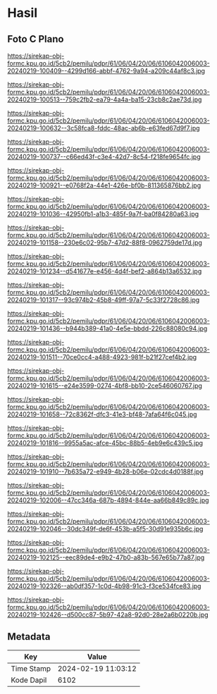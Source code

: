 # Hasil

## Foto C Plano

https://sirekap-obj-formc.kpu.go.id/5cb2/pemilu/pdpr/61/06/04/20/06/6106042006003-20240219-100409--4299d166-abbf-4762-9a94-a209c44af8c3.jpg

https://sirekap-obj-formc.kpu.go.id/5cb2/pemilu/pdpr/61/06/04/20/06/6106042006003-20240219-100513--759c2fb2-ea79-4a4a-ba15-23cb8c2ae73d.jpg

https://sirekap-obj-formc.kpu.go.id/5cb2/pemilu/pdpr/61/06/04/20/06/6106042006003-20240219-100632--3c58fca8-fddc-48ac-ab6b-e63fed67d9f7.jpg

https://sirekap-obj-formc.kpu.go.id/5cb2/pemilu/pdpr/61/06/04/20/06/6106042006003-20240219-100737--c66ed43f-c3e4-42d7-8c54-f218fe9654fc.jpg

https://sirekap-obj-formc.kpu.go.id/5cb2/pemilu/pdpr/61/06/04/20/06/6106042006003-20240219-100921--e0768f2a-44e1-426e-bf0b-811365876bb2.jpg

https://sirekap-obj-formc.kpu.go.id/5cb2/pemilu/pdpr/61/06/04/20/06/6106042006003-20240219-101036--42950fb1-a1b3-485f-9a7f-ba0f84280a63.jpg

https://sirekap-obj-formc.kpu.go.id/5cb2/pemilu/pdpr/61/06/04/20/06/6106042006003-20240219-101158--230e6c02-95b7-47d2-88f8-0962759de17d.jpg

https://sirekap-obj-formc.kpu.go.id/5cb2/pemilu/pdpr/61/06/04/20/06/6106042006003-20240219-101234--d541677e-e456-4d4f-bef2-a864b13a6532.jpg

https://sirekap-obj-formc.kpu.go.id/5cb2/pemilu/pdpr/61/06/04/20/06/6106042006003-20240219-101317--93c974b2-45b8-49ff-97a7-5c33f2728c86.jpg

https://sirekap-obj-formc.kpu.go.id/5cb2/pemilu/pdpr/61/06/04/20/06/6106042006003-20240219-101436--b944b389-41a0-4e5e-bbdd-226c88080c94.jpg

https://sirekap-obj-formc.kpu.go.id/5cb2/pemilu/pdpr/61/06/04/20/06/6106042006003-20240219-101511--70ce0cc4-a488-4923-981f-b21f27cef4b2.jpg

https://sirekap-obj-formc.kpu.go.id/5cb2/pemilu/pdpr/61/06/04/20/06/6106042006003-20240219-101615--e24e3599-0274-4bf8-bb10-2ce546060767.jpg

https://sirekap-obj-formc.kpu.go.id/5cb2/pemilu/pdpr/61/06/04/20/06/6106042006003-20240219-101658--72c8362f-dfc3-41e3-bf48-7afa64f6c045.jpg

https://sirekap-obj-formc.kpu.go.id/5cb2/pemilu/pdpr/61/06/04/20/06/6106042006003-20240219-101816--9955a5ac-afce-45bc-88b5-4eb9e6c439c5.jpg

https://sirekap-obj-formc.kpu.go.id/5cb2/pemilu/pdpr/61/06/04/20/06/6106042006003-20240219-101910--7b635a72-e949-4b28-b06e-02cdc4d0188f.jpg

https://sirekap-obj-formc.kpu.go.id/5cb2/pemilu/pdpr/61/06/04/20/06/6106042006003-20240219-102006--47cc346a-687b-4894-844e-aa66b849c89c.jpg

https://sirekap-obj-formc.kpu.go.id/5cb2/pemilu/pdpr/61/06/04/20/06/6106042006003-20240219-102046--30dc349f-de6f-453b-a5f5-30d91e935b6c.jpg

https://sirekap-obj-formc.kpu.go.id/5cb2/pemilu/pdpr/61/06/04/20/06/6106042006003-20240219-102125--eec89de4-e9b2-47b0-a83b-567e65b77a87.jpg

https://sirekap-obj-formc.kpu.go.id/5cb2/pemilu/pdpr/61/06/04/20/06/6106042006003-20240219-102326--ab0df357-1c0d-4b98-91c3-f3ce534fce83.jpg

https://sirekap-obj-formc.kpu.go.id/5cb2/pemilu/pdpr/61/06/04/20/06/6106042006003-20240219-102426--d500cc87-5b97-42a8-92d0-28e2a6b0220b.jpg


## Metadata

| Key        | Value               |
| ---------- | ------------------- |
| Time Stamp | 2024-02-19 11:03:12 |
| Kode Dapil | 6102                |



